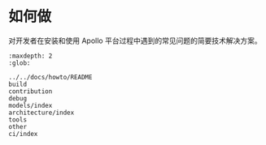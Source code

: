 # 如何做

对开发者在安装和使用 Apollo 平台过程中遇到的常见问题的简要技术解决方案。

```{toctree}
:maxdepth: 2
:glob:

../../docs/howto/README
build
contribution
debug
models/index
architecture/index
tools
other
ci/index
```